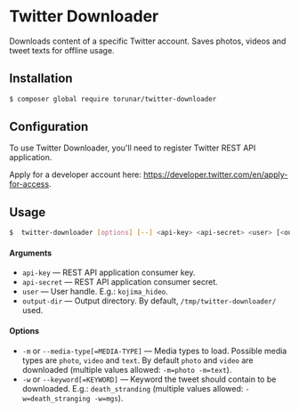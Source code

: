 # Twitter Downloader

Downloads content of a specific Twitter account.
Saves photos, videos and tweet texts for offline usage. 

## Installation

```bash
$ composer global require torunar/twitter-downloader
```

## Configuration

To use Twitter Downloader, you'll need to register Twitter REST API application.

Apply for a developer account here: https://developer.twitter.com/en/apply-for-access.

## Usage

```bash
$  twitter-downloader [options] [--] <api-key> <api-secret> <user> [<output-dir>]
```

#### Arguments
* `api-key` — REST API application consumer key.
* `api-secret` — REST API application consumer secret.
* `user` — User handle. E.g.: `kojima_hideo`.
* `output-dir` — Output directory. By default, `/tmp/twitter-downloader/` used.

#### Options
* `-m` or `--media-type[=MEDIA-TYPE]` — Media types to load. Possible media types are `photo`, `video` and `text`. By default `photo` and `video` are downloaded (multiple values allowed: `-m=photo -m=text`).
* `-w` or `--keyword[=KEYWORD]` — Keyword the tweet should contain to be downloaded. E.g.: `death_stranding` (multiple values allowed: `-w=death_stranging -w=mgs`).
